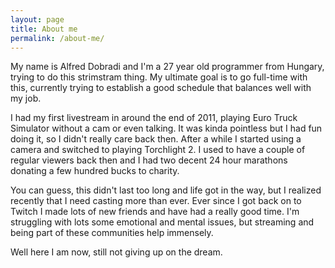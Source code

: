 ```yaml
---
layout: page
title: About me
permalink: /about-me/
---
```


My name is Alfred Dobradi and I'm a 27 year old programmer from Hungary, trying to
do this strimstram thing. My ultimate goal is to go full-time with this, currently
trying to establish a good schedule that balances well with my job.

I had my first livestream in around the end of 2011, playing Euro Truck Simulator
without a cam or even talking. It was kinda pointless but I had fun doing it, so I
didn't really care back then. After a while I started using a camera and switched to
playing Torchlight 2. I used to have a couple of regular viewers back then and I
had two decent 24 hour marathons donating a few hundred bucks to charity.

You can guess, this didn't last too long and life got in the way, but I realized
recently that I need casting more than ever. Ever since I got back on to Twitch I
made lots of new friends and have had a really good time. I'm struggling with lots
some emotional and mental issues, but streaming and being part of these communities
help immensely.

Well here I am now, still not giving up on the dream.
